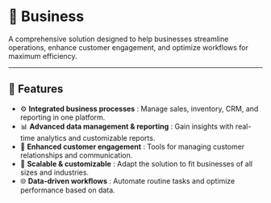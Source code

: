 # 💼 Business

A comprehensive solution designed to help businesses streamline operations, enhance customer engagement, and optimize workflows for maximum efficiency.

---

## 🚀 Features  
- ⚙️ **Integrated business processes** : Manage sales, inventory, CRM, and reporting in one platform.  
- 📊 **Advanced data management & reporting** : Gain insights with real-time analytics and customizable reports.  
- 🤝 **Enhanced customer engagement** : Tools for managing customer relationships and communication.  
- 🔄 **Scalable & customizable** : Adapt the solution to fit businesses of all sizes and industries.  
- 🌐 **Data-driven workflows** : Automate routine tasks and optimize performance based on data.
